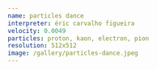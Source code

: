 ```yaml
---
name: particles dance
interpreter: éric carvalho figueira
velocity: 0.0049
particles: proton, kaon, electron, pion
resolution: 512x512
image: /gallery/particles-dance.jpeg
---
```

